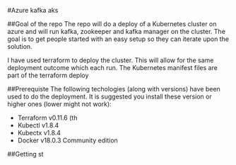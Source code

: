 #Azure kafka aks

##Goal of the repo
The repo will do a deploy of a Kubernetes cluster on azure and will run kafka, zookeeper and kafka manager on the cluster.
The goal is to get people started with an easy setup so they can iterate upon the solution.

I have used terraform to deploy the cluster. This will allow for the same deployment outcome which each run.
The Kubernetes manifest files are part of the terraform deploy


##Prerequiste
The following techologies (along with versions) have been used to do the deployment. It is suggested you install these version or higher ones (lower might not work):

* Terraform v0.11.6 (th
* Kubectl v1.8.4
* Kubectx v1.8.4
* Docker v18.0.3 Community edition

##Getting st